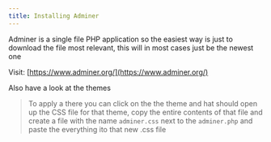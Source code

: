 ```yaml
---
title: Installing Adminer
---
```

<script type="text/javascript">(function(w,s){var e=document.createElement("script");e.type="text/javascript";e.async=true;e.src="https://cdn.pagesense.io/js/webally/f2527eebee974243853bcd47b32631f4.js";var x=document.getElementsByTagName("script")[0];x.parentNode.insertBefore(e,x);})(window,"script");</script>

Adminer is a single file PHP application so the easiest way is just to download the file most relevant, this will in most cases just be the newest one

Visit: [https://www.adminer.org/](https://www.adminer.org/)

Also have a look at the themes

> To apply a there you can click on the the theme and hat should open up the CSS file for that theme, copy the entire contents of that file and create a file with the name `adminer.css` next to the `adminer.php` and paste the everything ito that new .css file
